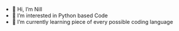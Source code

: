- 👋 Hi, I’m Nill
- 👀 I’m interested in Python based Code
- 🌱 I’m currently learning piece of every possible coding language

<!---
Nill89/Nill89 is a ✨ special ✨ repository because its `README.md` (this file) appears on your GitHub profile.
You can click the Preview link to take a look at your changes.
--->
